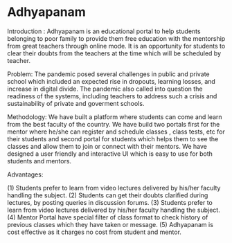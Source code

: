 ﻿# Adhyapanam
Introduction : Adhyapanam is an educational portal to help students belonging to poor family to provide them free education with the mentorship from great teachers through online mode. It is an opportunity for students to clear their doubts from the teachers at the time which will be scheduled by teacher.

Problem: The pandemic posed several challenges in public and private school which included an expected rise in dropouts, learning losses, and increase in digital divide. The pandemic also called into question the readiness of the systems, including teachers to address such a crisis and sustainability of private and goverment schools.

Methodology: We have built a platform where students can come and learn from the best faculty of the country. We have build two portals first for the mentor where he/she can register and schedule classes , class tests, etc for their students and second portal for students which helps them to see the classes and allow them to join or connect with their mentors. We have designed a user friendly and interactive UI which is easy to use for both students and mentors.

Advantages:

(1) Students prefer to learn from video lectures delivered by his/her faculty handling the subject. (2) Students can get their doubts clarified during lectures, by posting queries in discussion forums. (3) Students prefer to learn from video lectures delivered by his/her faculty handling the subject. (4) Mentor Portal have special filter of class format to check history of previous classes which they have taken or message. (5) Adhyapanam is cost effective as it charges no cost from student and mentor.
